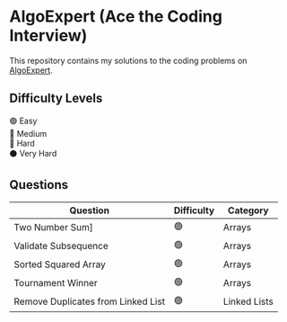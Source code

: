 # AlgoExpert (Ace the Coding Interview)
This repository contains my solutions to the coding problems on [AlgoExpert](https://www.algoexpert.io).

## Difficulty Levels

🟢 Easy  
🔵 Medium  
🔴 Hard  
⚫️ Very Hard

## Questions

| Question                           | Difficulty | Category             | 
| ---------------------------------- | ---------- | -------------------- | 
| Two Number Sum]                    | 🟢         | Arrays               | 
| Validate Subsequence               | 🟢         | Arrays               | 
| Sorted Squared Array               | 🟢         | Arrays               | 
| Tournament Winner                  | 🟢         | Arrays               |
| Remove Duplicates from Linked List | 🟢         | Linked Lists         |
